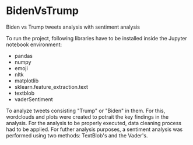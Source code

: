 # BidenVsTrump

Biden vs Trump tweets analysis with sentiment analysis


To run the project, following libraries have to be installed inside the Jupyter notebook environment:

- pandas
- numpy
- emoji
- nltk
- matplotlib
- sklearn.feature_extraction.text
- textblob
- vaderSentiment

To analyze tweets consisting "Trump" or "Biden" in them. For this, wordclouds and plots were created to potrait the key findings in the analysis. For the analysis to be properly executed, data cleaning process had to be applied. For futher analysis purposes, a sentiment analysis was performed using two methods: TextBlob's and the Vader's. 
